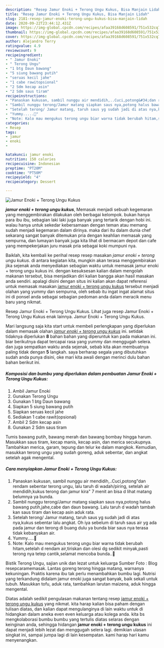 ```yaml
---
description: "Resep Jamur Enoki + Terong Ungu Kukus, Bisa Manjain Lidah"
title: "Resep Jamur Enoki + Terong Ungu Kukus, Bisa Manjain Lidah"
slug: 2181-resep-jamur-enoki-terong-ungu-kukus-bisa-manjain-lidah
date: 2020-09-22T23:44:12.431Z
image: https://img-global.cpcdn.com/recipes/afaa39168d608591/751x532cq70/jamur-enoki-terong-ungu-kukus-foto-resep-utama.jpg
thumbnail: https://img-global.cpcdn.com/recipes/afaa39168d608591/751x532cq70/jamur-enoki-terong-ungu-kukus-foto-resep-utama.jpg
cover: https://img-global.cpcdn.com/recipes/afaa39168d608591/751x532cq70/jamur-enoki-terong-ungu-kukus-foto-resep-utama.jpg
author: Alejandro Terry
ratingvalue: 4.9
reviewcount: 9
recipeingredient:
- " Jamur Enoki"
- " Terong Ungu"
- "1 btg Daun bawang"
- "5 siung bawang putih"
- "seruas kecil jahe"
- "1 cabe rawitopsional"
- "2 Sdm kecap asin"
- "2 Sdm saus tiram"
recipeinstructions:
- "Panaskan kukusan, sambil nunggu air mendidih,..Cuci,potong&#34;dan rendam sebentar terong ungu, lalu taruh di wadah/piring, setelah air mendidih,kukus terong dan jamur kira&#34; 7 menit an bisa d lihat matang belumnya ya bunda."
- "Sambil nunggu terong/Jamur matang siapkan saus nya,potong halus bawang putih,jahe,cabe dan daun bawang. Lalu taruh d wadah tambah kan saus tiram dan kecap asin aduk rata."
- "Setelah terong/ Jamur matang, taruh saus yg sudah jadi di atas nya,kukus sebentar lalu angkat. Oh iya sebelum di taruh saus air yg ada pada jamur dan terong di buang dulu ya bunda biar saus nya terasa tidak kebanyakan air."
- "Yummy.....🥰"
- "Note: Kalo mau mengukus terong ungu biar warna tidak berubah hitam,setelah d rendam air,tiriskan dan olesi dg sedikit minyak,pasti terong nya tetep cantik,selamat mencoba bunda..🥰"
categories:
- Resep
tags:
- jamur
- enoki
- 

katakunci: jamur enoki  
nutrition: 150 calories
recipecuisine: Indonesian
preptime: "PT20M"
cooktime: "PT50M"
recipeyield: "4"
recipecategory: Dessert

---
```



![Jamur Enoki + Terong Ungu Kukus](https://img-global.cpcdn.com/recipes/afaa39168d608591/751x532cq70/jamur-enoki-terong-ungu-kukus-foto-resep-utama.jpg)

<b><i>jamur enoki + terong ungu kukus</i></b>, Memasak menjadi sebuah kegemaran yang menggembirakan dilakukan oleh berbagai kelompok. bukan hanya para ibu ibu, sebagian laki laki juga banyak yang tertarik dengan hobi ini. walau hanya untuk sekedar kebersamaan dengan teman atau memang sudah menjadi kegemaran dalam dirinya. maka dari itu dalam dunia chef sekarang sangat banyak ditemukan pria dengan keahlian memasak yang sempurna, dan lumayan banyak juga kita lihat di bermacam depot dan cafe yang mempekerjakan juru masak pria sebagai koki mumpuni nya.

Baiklah, kita kembali ke perihal resep resep masakan <i>jamur enoki + terong ungu kukus</i>. di antara kegiatan kita, mungkin akan terasa menggembirakan jika sejenak anda menyediakan sebagian waktu untuk memasak jamur enoki + terong ungu kukus ini. dengan kesuksesan kalian dalam mengolah makanan tersebut, bisa menjadikan diri kalian bangga akan hasil masakan anda sendiri. apalagi disini dengan situs ini kalian akan dapat referensi untuk memasak masakan <u>jamur enoki + terong ungu kukus</u> tersebut menjadi olahan yang yummy dan sempurna, oleh sebab itu ingat ingat alamat situs ini di ponsel anda sebagai sebagian pedoman anda dalam meracik menu baru yang nikmat.

Resep Jamur Enoki + Terong Ungu Kukus. Lihat juga resep Jamur Enoki + Terong Ungu Kukus enak lainnya. Jamur Enoki + Terong Ungu Kukus.


Mari langsung saja kita start untuk membeli perlengkapan yang diperlukan dalam memasak olahan <u><i>jamur enoki + terong ungu kukus</i></u> ini. setidak tidaknya diperlukan <b>8</b> bahan bahan yang diperuntuk kan pada makanan ini. biar berikutnya dapat tercapai rasa yang yummy dan menggugah selera. dan juga sempatkan waktu anda sejenak, sebab kita akan membuatnya paling tidak dengan <b>5</b> langkah. saya berharap segala yang dibutuhkan sudah anda punya disini, oke mari kita awali dengan merinci dulu bahan bahan berikut ini.

<!--inarticleads1-->

##### Komposisi dan bumbu yang diperlukan dalam pembuatan Jamur Enoki + Terong Ungu Kukus:

1. Ambil  Jamur Enoki
1. Gunakan  Terong Ungu
1. Gunakan 1 btg Daun bawang
1. Siapkan 5 siung bawang putih
1. Siapkan seruas kecil jahe
1. Sediakan 1 cabe rawit(opsional)
1. Ambil 2 Sdm kecap asin
1. Gunakan 2 Sdm saus tiram


Tumis bawang putih, bawang merah dan bawang bombay hingga harum. Masukkan saus tiram, kecap manis, kecap asin, dan merica secukupnya. Tambahkan merica, garam, tepung dan telur ke dalam mangkok. Kemudian, masukkan terong ungu yang sudah goreng, aduk sebentar, dan angkat setelah agak mengental. 

<!--inarticleads2-->

##### Cara menyiapkan Jamur Enoki + Terong Ungu Kukus:

1. Panaskan kukusan, sambil nunggu air mendidih,..Cuci,potong&#34;dan rendam sebentar terong ungu, lalu taruh di wadah/piring, setelah air mendidih,kukus terong dan jamur kira&#34; 7 menit an bisa d lihat matang belumnya ya bunda.
1. Sambil nunggu terong/Jamur matang siapkan saus nya,potong halus bawang putih,jahe,cabe dan daun bawang. Lalu taruh d wadah tambah kan saus tiram dan kecap asin aduk rata.
1. Setelah terong/ Jamur matang, taruh saus yg sudah jadi di atas nya,kukus sebentar lalu angkat. Oh iya sebelum di taruh saus air yg ada pada jamur dan terong di buang dulu ya bunda biar saus nya terasa tidak kebanyakan air.
1. Yummy.....🥰
1. Note: Kalo mau mengukus terong ungu biar warna tidak berubah hitam,setelah d rendam air,tiriskan dan olesi dg sedikit minyak,pasti terong nya tetep cantik,selamat mencoba bunda..🥰


Bistik Terong Ungu, sajian unik dan lezat untuk keluarga Sumber Foto : Blog resepcaramemasak. Lantas goreng terong hingga matang, warnanya kekuningan. Praktis karena ibu tak perlu menambahkan bumbu lagi. Nutrisi yang terkandung didalam jamur enoki juga sangat banyak, baik sekali untuk tubuh. Masukkan tofu, aduk rata, tambahkan larutan maizena, aduk hingga mengental. 

Diatas adalah sedikit pengulasan makanan tentang resep <u>jamur enoki + terong ungu kukus</u> yang nikmat. kita harap kalian bisa paham dengan tulisan diatas, dan kalian dapat mengulanginya di lain waktu untuk di hidangkan dalam aneka even even keluarga atau kolega anda. kita bs mengkolaborasi bumbu bumbu yang tertulis diatas selaras dengan keinginan anda, sehingga hidangan <b>jamur enoki + terong ungu kukus</b> ini dapat menjadi lebih lezat dan menggugah selera lagi. demikian ulasan singkat ini, sampai jumpa lagi di lain kesempatan. kami harap hari kamu menyenangkan.
